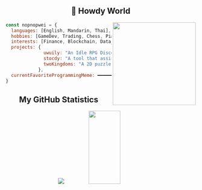 <h2 align="center">👋 Howdy World </h2>


<img align='right' src="https://media.giphy.com/media/UtrTTc0Ama6RFDEcX6/giphy.gif" height="220px">

```javascript
const nopnopwei = {
  languages: [English, Mandarin, Thai],
  hobbies: [GameDev, Trading, Chess, Piano, Badminton],
  interests: [Finance, Blockchain, Data_Analysis, Statistics],
  projects: {
              uwuily: "An Idle RPG Discord Bot.",
              stocdy: "A tool that assists in trading Thai Stocks.",
              twoKingdoms: "A 2D puzzle game that borrow Chess's mechanics."
            },
  currentFavoriteProgrammingMeme: ━━━━━━━━━━━━━━━━━━━━━━━━━━━━━━━━━━━━━━━━━➤
}
```







<div align="center">
 
## My GitHub Statistics
<img src="https://github-readme-streak-stats.herokuapp.com/?user=nopnopwei&theme=black-ice&hide_border=true&stroke=0000&background=0D1117&ring=FFE573&fire=FF8623&currStreakLabel=FF8623" />
<img width="41%" height="195px" src="https://github-readme-stats.vercel.app/api/top-langs/?username=nopnopwei&layout=compact&hide_border=true&title_color=FEE473&text_color=FFFFFF&bg_color=0d1117" />


